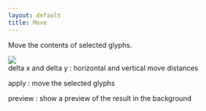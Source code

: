 ```yaml
---
layout: default
title: Move
---
```


Move the contents of selected glyphs.

<div class='container'>

<div class='screenshot'>
  <img src='images/glyphs/move.png' />
</div>

<div class='captions' markdown='1'>
delta x and delta y
: horizontal and vertical move distances

apply
: move the selected glyphs

preview
: show a preview of the result in the background
</div>

</div>